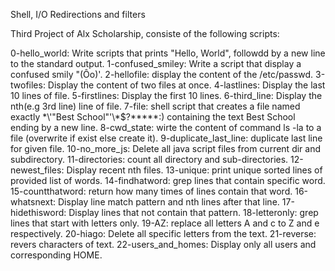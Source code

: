 Shell, I/O Redirections and filters

Third Project of Alx Scholarship, consiste of the following scripts:

0-hello_world: Write scripts that prints "Hello, World", followdd by a new line to the standard output.
1-confused_smiley: Write a script that display a confused smily "(Ôo)'.
2-hellofile: display the content of the /etc/passwd.
3-twofiles: Display the content of two files at once.
4-lastlines: Display the last 10 lines of file.
5-firstlines: Display the first 10 lines.
6-third_line: Display the nth(e.g 3rd line) line of file.
7-file: shell script that creates a file named exactly \*\\'"Best School"\'\\*$\?\*\*\*\*\*:) containing the text Best School ending by a new line.
8-cwd_state: wirte the content of command ls -la to a file (overwrite if exist else create it).
9-duplicate_last_line: duplicate last line for given file.
10-no_more_js: Delete all java script files from current dir and subdirectory.
11-directories: count all directory and sub-directories.
12-newest_files: Display recent nth files.
13-unique: print unique sorted lines of provided list of words.
14-findhatword: grep lines that contain specific word.
15-countthatword: return how many times of lines contain that word.
16-whatsnext: Display line match pattern and nth lines after that line.
17-hidethisword: Display lines that not contain that pattern.
18-letteronly: grep lines that start with letters only.
19-AZ: replace all letters A and c to Z and e respectively.
20-hiago: Delete all specific letters from the text.
21-reverse: revers characters of text.
22-users_and_homes: Display only all users and corresponding HOME.
